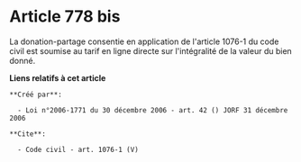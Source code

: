 # Article 778 bis

La donation-partage consentie en application de l'article 1076-1 du code civil est soumise au tarif en ligne directe sur
l'intégralité de la valeur du bien donné.

**Liens relatifs à cet article**

	**Créé par**:

	  - Loi n°2006-1771 du 30 décembre 2006 - art. 42 () JORF 31 décembre 2006

	**Cite**:

	  - Code civil - art. 1076-1 (V)
